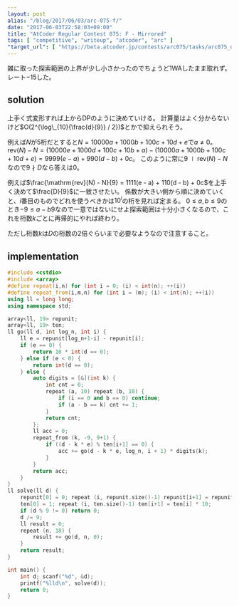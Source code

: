 ```yaml
---
layout: post
alias: "/blog/2017/06/03/arc-075-f/"
date: "2017-06-03T22:58:03+09:00"
title: "AtCoder Regular Contest 075: F - Mirrored"
tags: [ "competitive", "writeup", "atcoder", "arc" ]
"target_url": [ "https://beta.atcoder.jp/contests/arc075/tasks/arc075_d" ]
---
```


雑に取った探索範囲の上界が少し小さかったのでちょうど$1$WAしたまま取れず。
レート$-15$した。

## solution

上手く式変形すれば上からDPのように決めていける。
計算量はよく分からないけど$O(2^{\log\_{10}{\frac{d}{9}} / 2})$とかで抑えられそう。

例えば$N$が$5$桁だとすると$N = 10000a + 1000b + 100c + 10d + e$で$a \ne 0$。
$\mathrm{rev}(N) - N = (10000e + 1000d + 100c + 10b + a) - (10000a + 1000b + 100c + 10d + e) = 9999(e - a) + 990(d - b) + 0c$。
このように常に$9 \mid \mathrm{rev}(N) - N$なので$9 \nmid D$なら答えは$0$。

例えば$\frac{\mathrm{rev}(N) - N}{9} = 1111(e - a) + 110(d - b) + 0c$を上手く決めて$\frac{D}{9}$に一致させたい。
係数が大きい側から順に決めていくと、$i$番目のものでどれを使うべきかは$10^i$の桁を見れば定まる。
$0 \le a, b \le 9$のとき$-9 \le a - b 9$なので一意ではないにせよ探索範囲は十分小さくなるので、これを桁数$k$ごとに再帰的にやれば終わり。

ただし桁数$k$は$D$の桁数の$2$倍ぐらいまで必要なようなので注意すること。

## implementation

``` c++
#include <cstdio>
#include <array>
#define repeat(i,n) for (int i = 0; (i) < int(n); ++(i))
#define repeat_from(i,m,n) for (int i = (m); (i) < int(n); ++(i))
using ll = long long;
using namespace std;

array<ll, 19> repunit;
array<ll, 19> ten;
ll go(ll d, int log_n, int i) {
    ll e = repunit[log_n+1-i] - repunit[i];
    if (e == 0) {
        return 10 * int(d == 0);
    } else if (e < 0) {
        return int(d == 0);
    } else {
        auto digits = [&](int k) {
            int cnt = 0;
            repeat (a, 10) repeat (b, 10) {
                if (i == 0 and b == 0) continue;
                if (a - b == k) cnt += 1;
            }
            return cnt;
        };
        ll acc = 0;
        repeat_from (k, -9, 9+1) {
            if ((d - k * e) % ten[i+1] == 0) {
                acc += go(d - k * e, log_n, i + 1) * digits(k);
            }
        }
        return acc;
    }
}
ll solve(ll d) {
    repunit[0] = 0; repeat (i, repunit.size()-1) repunit[i+1] = repunit[i] * 10 + 1;
    ten[0] = 1; repeat (i, ten.size()-1) ten[i+1] = ten[i] * 10;
    if (d % 9 != 0) return 0;
    d /= 9;
    ll result = 0;
    repeat (n, 18) {
        result += go(d, n, 0);
    }
    return result;
}

int main() {
    int d; scanf("%d", &d);
    printf("%lld\n", solve(d));
    return 0;
}
```
